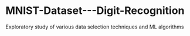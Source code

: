 # MNIST-Dataset---Digit-Recognition
Exploratory study of various data selection techniques and ML algorithms 
